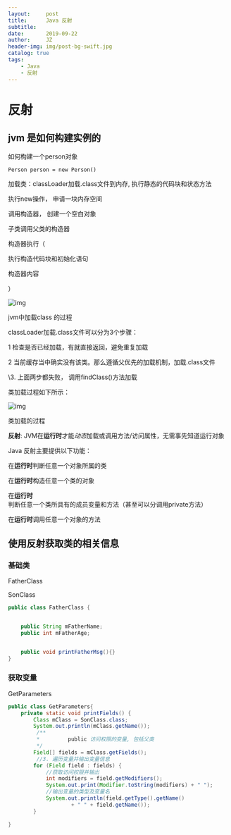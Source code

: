 ```yaml
---
layout:     post
title:      Java 反射
subtitle:   
date:       2019-09-22
author:     JZ
header-img: img/post-bg-swift.jpg
catalog: true
tags:
    - Java
	- 反射
---
```




# 反射

## jvm 是如何构建实例的

如何构建一个person对象



```
Person person = new Person()
```

 加载类：classLoader加载.class文件到内存, 执行静态的代码块和状态方法

执行new操作， 申请一块内存空间

调用构造器， 创建一个空白对象

子类调用父类的构造器

构造器执行（

执行构造代码块和初始化语句

构造器内容

）

![img](https://blobscdn.gitbook.com/v0/b/gitbook-28427.appspot.com/o/assets%2F-LhJiyDNbX84FynNFWuE%2F-LhZ8nYvWsJvY0x9m-pV%2F-LhZ8oR-wTM08ko21PCK%2Fimage.png?alt=media&token=8018e4a4-d97a-49a2-9262-70b5029117b4)

jvm中加载class 的过程

classLoader加载.class文件可以分为3个步骤：

1 检查是否已经加载，有就直接返回，避免重复加载

2 当前缓存当中确实没有该类。那么遵循父优先的加载机制，加载.class文件

\3. 上面两步都失败， 调用findClass()方法加载

类加载过程如下所示：

![img](https://blobscdn.gitbook.com/v0/b/gitbook-28427.appspot.com/o/assets%2F-LhJiyDNbX84FynNFWuE%2F-LhZ8nYvWsJvY0x9m-pV%2F-LhZ9d9C-plSpjUQdxGy%2Fimage.png?alt=media&token=91af3f53-6e3f-46b4-950e-aebefe5bf394)

类加载的过程

**反射**: JVM在**运行时**才能*动态*加载或调用方法/访问属性，无需事先知道运行对象

Java 反射主要提供以下功能：

在**运行时**判断任意一个对象所属的类

在**运行时**构造任意一个类的对象

在**运行时**判断任意一个类所具有的成员变量和方法（甚至可以分调用private方法）

在**运行时**调用任意一个对象的方法

 

## 使用反射获取类的相关信息

### 基础类

FatherClass

SonClass



```java
public class FatherClass {


    public String mFatherName;
    public int mFatherAge;


    public void printFatherMsg(){}
}
```

### 获取变量

GetParameters



```java
public class GetParameters{
    private static void printFields() {
        Class mClass = SonClass.class;
        System.out.println(mClass.getName());
         /**
         *         public 访问权限的变量, 包括父类
         */
        Field[] fields = mClass.getFields();
         //3. 遍历变量并输出变量信息
        for (Field field : fields) {
            //获取访问权限并输出
            int modifiers = field.getModifiers();
            System.out.print(Modifier.toString(modifiers) + " ");
            //输出变量的类型及变量名
            System.out.println(field.getType().getName()
                    + " " + field.getName());
        }
         
}
```
